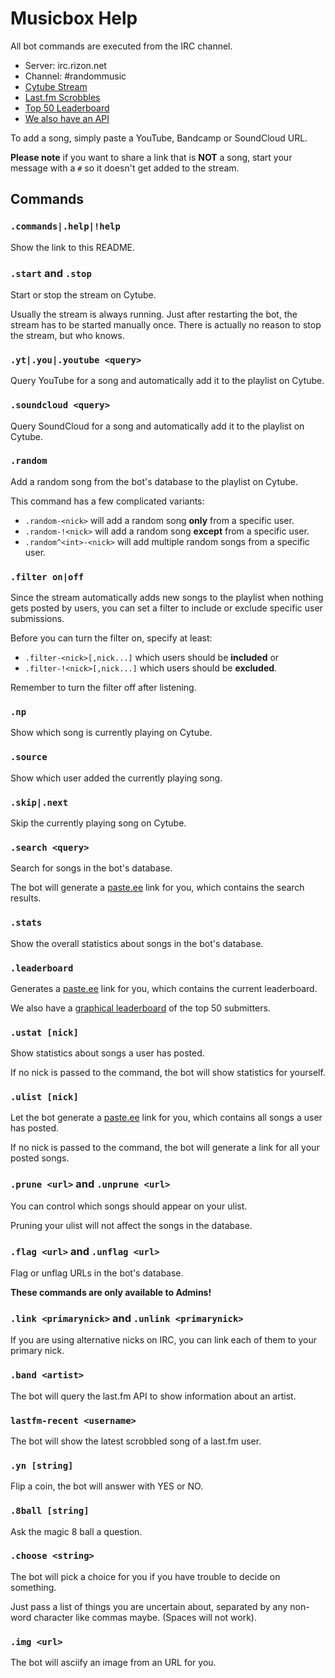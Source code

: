 # Musicbox Help

All bot commands are executed from the IRC channel.

* Server: irc.rizon.net
* Channel: #randommusic
* [Cytube Stream](https://cytu.be/r/MusicBox)
* [Last.fm Scrobbles](https://www.last.fm/user/MusicBoxIRC)
* [Top 50 Leaderboard](https://musicbox.gamefiar.com)
* [We also have an API](https://github.com/ftab/musicbox-api)

To add a song, simply paste a YouTube, Bandcamp or SoundCloud URL.

**Please note** if you want to share a link that is **NOT** a song, start your message with a `#` so it doesn't get added to the stream.

## Commands

### `.commands|.help|!help`

Show the link to this README.

### `.start` and `.stop`

Start or stop the stream on Cytube.

Usually the stream is always running. Just after restarting the bot, the stream has to be started manually once.
There is actually no reason to stop the stream, but who knows.

### `.yt|.you|.youtube <query>`

Query YouTube for a song and automatically add it to the playlist on Cytube.

### `.soundcloud <query>`

Query SoundCloud for a song and automatically add it to the playlist on Cytube.

### `.random`

Add a random song from the bot's database to the playlist on Cytube.

This command has a few complicated variants:

- `.random-<nick>` will add a random song **only** from a specific user.
- `.random-!<nick>` will add a random song **except** from a specific user.
- `.random^<int>-<nick>` will add multiple random songs from a specific user.

### `.filter on|off`

Since the stream automatically adds new songs to the playlist when nothing gets posted by users, you can set a filter to include or exclude specific user submissions.

Before you can turn the filter on, specify at least:

- `.filter-<nick>[,nick...]` which users should be **included** or
- `.filter-!<nick>[,nick...]` which users should be **excluded**.

Remember to turn the filter off after listening.

### `.np`

Show which song is currently playing on Cytube.

### `.source`

Show which user added the currently playing song.

### `.skip|.next`

Skip the currently playing song on Cytube.

### `.search <query>`

Search for songs in the bot's database.

The bot will generate a [paste.ee](https://paste.ee) link for you, which contains the search results.

### `.stats`

Show the overall statistics about songs in the bot's database.

### `.leaderboard`

Generates a [paste.ee](https://paste.ee) link for you, which contains the current leaderboard.

We also have a [graphical leaderboard](https://musicbox.gamefiar.com) of the top 50 submitters.

### `.ustat [nick]`

Show statistics about songs a user has posted.

If no nick is passed to the command, the bot will show statistics for yourself.

### `.ulist [nick]`

Let the bot generate a [paste.ee](https://paste.ee) link for you, which contains all songs a user has posted.

If no nick is passed to the command, the bot will generate a link for all your posted songs.

### `.prune <url>` and `.unprune <url>`

You can control which songs should appear on your ulist.

Pruning your ulist will not affect the songs in the database.

### `.flag <url>` and `.unflag <url>`

Flag or unflag URLs in the bot's database.

**These commands are only available to Admins!**

### `.link <primarynick>` and `.unlink <primarynick>`

If you are using alternative nicks on IRC, you can link each of them to your primary nick.

### `.band <artist>`

The bot will query the last.fm API to show information about an artist.

### `lastfm-recent <username>`

The bot will show the latest scrobbled song of a last.fm user.

### `.yn [string]`

Flip a coin, the bot will answer with YES or NO.

### `.8ball [string]`

Ask the magic 8 ball a question.

### `.choose <string>`

The bot will pick a choice for you if you have trouble to decide on something.

Just pass a list of things you are uncertain about, separated by any non-word character like commas maybe. (Spaces will not work).

### `.img <url>`

The bot will asciify an image from an URL for you.
